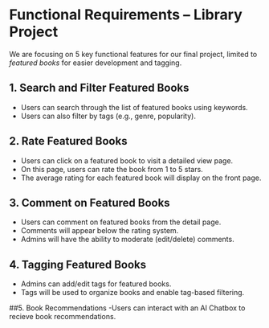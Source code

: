 
# Functional Requirements – Library Project

We are focusing on 5 key functional features for our final project, limited to *featured books* for easier development and tagging.

## 1. Search and Filter Featured Books
- Users can search through the list of featured books using keywords.
- Users can also filter by tags (e.g., genre, popularity).

## 2. Rate Featured Books
- Users can click on a featured book to visit a detailed view page.
- On this page, users can rate the book from 1 to 5 stars.
- The average rating for each featured book will display on the front page.

## 3. Comment on Featured Books
- Users can comment on featured books from the detail page.
- Comments will appear below the rating system.
- Admins will have the ability to moderate (edit/delete) comments.

## 4. Tagging Featured Books
- Admins can add/edit tags for featured books.
- Tags will be used to organize books and enable tag-based filtering.

##5. Book Recommendations
-Users can interact with an AI Chatbox to recieve book recommendations. 
